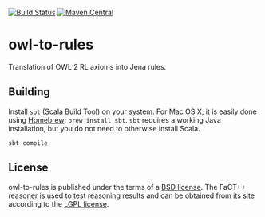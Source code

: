 [![Build Status](https://travis-ci.org/balhoff/owl-to-rules.svg?branch=master)](https://travis-ci.org/balhoff/owl-to-rules)
[![Maven Central](https://maven-badges.herokuapp.com/maven-central/org.geneontology/owl-to-rules/badge.svg)](https://maven-badges.herokuapp.com/maven-central/org.geneontology/owl-to-rules)

# owl-to-rules

Translation of OWL 2 RL axioms into Jena rules.

## Building

Install `sbt` (Scala Build Tool) on your system. For Mac OS X, it is easily done using [Homebrew](http://brew.sh):  `brew install sbt`. `sbt` requires a working Java installation, but you do not need to otherwise install Scala.

`sbt compile`

## License
owl-to-rules is published under the terms of a [BSD license](https://opensource.org/licenses/BSD-3-Clause). The FaCT++ reasoner is used to test reasoning results and can be obtained from [its site](https://bitbucket.org/dtsarkov/factplusplus) according to the [LGPL license](https://opensource.org/licenses/LGPL-2.1).

